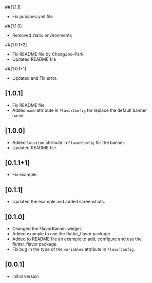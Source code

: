 ##[1.1.1]

- Fix pubspec.yml file

##[1.1.0]

- Removed static environments

##[1.0.1+2]

- Fix README file by ChangJoo-Park
- Updated README file

##[1.0.1+1]

- Updated and Fix error.

## [1.0.1]

- Fix README file.
- Added `name` attribute in `FlavorConfig` for replace the default banner name.

## [1.0.0]

- Added `location` attribute in `FlavorConfig` for the banner.
- Updated README file.

## [0.1.1+1]

- Fix example.

## [0.1.1]

- Updated the example and added screenshots.

## [0.1.0]

- Changed the FlavorBanner widget.
- Added example to use the flutter_flavor package.
- Added to README file an example to add, configure and use the flutter_flavor package.
- Fix bug in the type of the `variables` attribute in `FlavorConfig`.

## [0.0.1]

- Initial version
